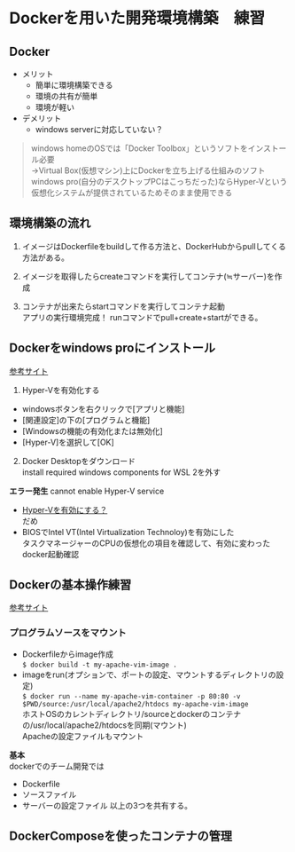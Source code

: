# Dockerを用いた開発環境構築　練習
## Docker
- メリット
    - 簡単に環境構築できる
    - 環境の共有が簡単
    - 環境が軽い
- デメリット
    - windows serverに対応していない？
> windows homeのOSでは「Docker Toolbox」というソフトをインストール必要  
> →Virtual Box(仮想マシン)上にDockerを立ち上げる仕組みのソフト  
> windows pro(自分のデスクトップPCはこっちだった)ならHyper-Vという仮想化システムが提供されているためそのまま使用できる

## 環境構築の流れ
1. イメージはDockerfileをbuildして作る方法と、DockerHubからpullしてくる方法がある。

2. イメージを取得したらcreateコマンドを実行してコンテナ(≒サーバー)を作成

3. コンテナが出来たらstartコマンドを実行してコンテナ起動  
アプリの実行環境完成！
runコマンドでpull+create+startができる。

## Dockerをwindows proにインストール
[参考サイト](https://qiita.com/minato-naka/items/e9cd026747693759800c)  
1. Hyper-Vを有効化する
- windowsボタンを右クリックで[アプリと機能]
- [関連設定]の下の[プログラムと機能]
- [Windowsの機能の有効化または無効化]
- [Hyper-V]を選択して[OK]
2. Docker Desktopをダウンロード  
install required windows components for WSL 2を外す  

**エラー発生**
cannot enable Hyper-V service    
- [Hyper-Vを有効にする？](https://docs.microsoft.com/en-us/virtualization/hyper-v-on-windows/quick-start/enable-hyper-v)  
だめ
- BIOSでIntel VT(Intel Virtualization Technoloy)を有効にした  
タスクマネージャーのCPUの仮想化の項目を確認して、有効に変わった  
docker起動確認

## Dockerの基本操作練習
[参考サイト](https://qiita.com/minato-naka/items/e1f91e1df2c4fe7411dc)  
### プログラムソースをマウント
- Dockerfileからimage作成  
`$ docker build -t my-apache-vim-image .`
- imageをrun(オプションで、ポートの設定、マウントするディレクトリの設定)  
`$ docker run --name my-apache-vim-container -p 80:80 -v $PWD/source:/usr/local/apache2/htdocs my-apache-vim-image`  
ホストOSのカレントディレクトリ/sourceとdockerのコンテナの/usr/local/apache2/htdocsを同期(マウント)  
Apacheの設定ファイルもマウント

**基本**  
dockerでのチーム開発では
- Dockerfile
- ソースファイル
- サーバーの設定ファイル
以上の3つを共有する。

## DockerComposeを使ったコンテナの管理
